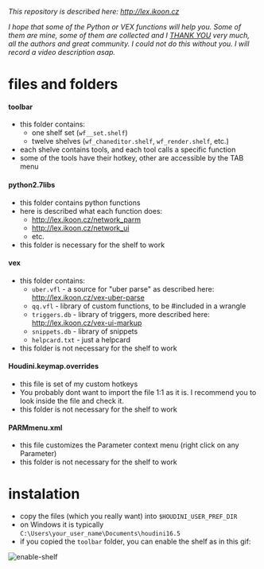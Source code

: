 *This repository is described here: http://lex.ikoon.cz*

*I hope that some of the Python or VEX functions will help you. Some of them are mine, some of them are collected and I [THANK YOU](http://lex.ikoon.cz/thanks/) very much, all the authors and great community. I could not do this without you. I will record a video description asap.*


# files and folders 

#### toolbar
- this folder contains:
    - one shelf set (`wf__set.shelf`)
    - twelve shelves (`wf_chaneditor.shelf`, `wf_render.shelf`, etc.)
- each shelve contains tools, and each tool calls a specific function
- some of the tools have their hotkey, other are accessible by the TAB menu
 
#### python2.7libs
- this folder contains python functions
- here is described what each function does: 
  - http://lex.ikoon.cz/network_parm
  - http://lex.ikoon.cz/network_ui
  - etc.
- this folder is necessary for the shelf to work

#### vex
- this folder contains:
  - `uber.vfl` - a source for "uber parse" as described here: http://lex.ikoon.cz/vex-uber-parse
  - `qq.vfl` - library of custom functions, to be #included in a wrangle
  - `triggers.db` - library of triggers, more described here: http://lex.ikoon.cz/vex-ui-markup
  - `snippets.db` - library of snippets
  - `helpcard.txt` - just a helpcard
- this folder is not necessary for the shelf to work

#### Houdini.keymap.overrides
- this file is set of my custom hotkeys
- You probably dont want to import the file 1:1 as it is. I recommend you to look inside the file and check it.
- this folder is not necessary for the shelf to work

#### PARMmenu.xml
- this file customizes the Parameter context menu (right click on any Parameter)
- this folder is not necessary for the shelf to work

# instalation
- copy the files (which you really want) into `$HOUDINI_USER_PREF_DIR`
- on Windows it is typically `C:\Users\your_user_name\Documents\houdini16.5`
- if you copied the `toolbar` folder, you can enable the shelf as in this gif:

![enable-shelf](http://lex.ikoon.cz/images/install/enable-shelf.gif)
